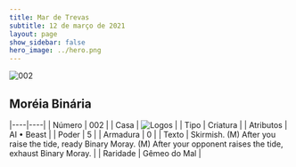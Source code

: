 ```yaml
---
title: Mar de Trevas
subtitle: 12 de março de 2021
layout: page
show_sidebar: false
hero_image: ../hero.png
---
```


![002](https://cdn.keyforgegame.com/media/card_front/pt/496_002_QQGF32M8J5F5_pt.png)

## Moréia Binária

|----|----|
| Número | 002 |
| Casa | ![Logos](https://archonarcana.com/images/thumb/c/ce/Logos.png/22px-Logos.png "Logos") |
| Tipo | Criatura |
| Atributos | AI • Beast |
| Poder | 5 |
| Armadura | 0 |
| Texto | Skirmish.  (M) After you raise the tide, ready Binary Moray.  (M) After your opponent raises the tide, exhaust Binary Moray. |
| Raridade | Gêmeo do Mal |
